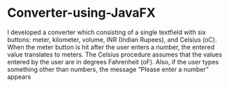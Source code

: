 # Converter-using-JavaFX
I developed a converter which consisting of a single textfield with six buttons: meter, kilometer, volume,  INR (Indian Rupees), and Celsius (oC). When the meter button is hit after the user enters a number, the  entered value translates to meters. The Celsius procedure assumes that the values entered by the user  are in degrees Fahrenheit (oF). Also, if the user types something other than numbers, the message  “Please enter a number” appears 

